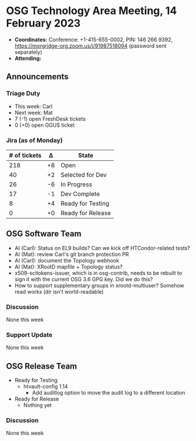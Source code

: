 # OSG Technology Area Meeting, 14 February 2023

-   **Coordinates:** Conference: +1-415-655-0002, PIN: 146 266 9392,
    <https://morgridge-org.zoom.us/j/91987518094> (password sent separately)
-   **Attending:**

## Announcements

### Triage Duty

-   This week: Carl
-   Next week: Mat
-   7 (-1) open FreshDesk tickets
-   0 (+0) open GGUS ticket

### Jira (as of Monday)

| # of tickets | &Delta; | State             |
|--------------|---------|-------------------|
| 218          | +8      | Open              |
| 40           | +2      | Selected for Dev  |
| 26           | -6      | In Progress       |
| 17           | -1      | Dev Complete      |
| 8            | +4      | Ready for Testing |
| 0            | +0      | Ready for Release |

## OSG Software Team

-   AI (Carl): Status on EL9 builds? Can we kick off HTCondor-related tests?
-   AI (Mat): review Carl's git branch protection PR
-   AI (Carl): document the Topology webhook
-   AI (Mat): XRootD mapfile + Topology status?
-   x509-scitokens-issuer, which is in osg-contrib, needs to be rebuilt to sign it with the current OSG 3.6 GPG key.
    Did we do this?
-   How to support supplementary groups in xrootd-multiuser? Somehow read works (dir isn't world-readable)

### Discussion

None this week

### Support Update

None this week

## OSG Release Team

-   Ready for Testing
    -   htvault-config 1.14
        -   Add auditlog option to move the audit log to a different location
-   Ready for Release
    -   Nothing yet

### Discussion

None this week

